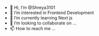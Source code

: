 - 👋 Hi, I’m @Shreya3101
- 👀 I’m interested in Frontend Development
- 🌱 I’m currently learning Next js
- 💞️ I’m looking to collaborate on ...
- 📫 How to reach me ...

<!---
Shreya3101/Shreya3101 is a ✨ special ✨ repository because its `README.md` (this file) appears on your GitHub profile.
You can click the Preview link to take a look at your changes.
--->
